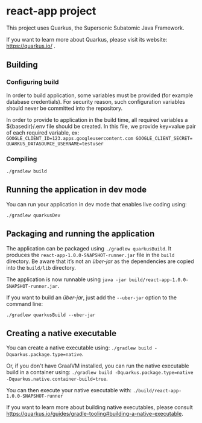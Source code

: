 # react-app project

This project uses Quarkus, the Supersonic Subatomic Java Framework.

If you want to learn more about Quarkus, please visit its website: https://quarkus.io/ .

## Building

### Configuring build

In order to build application, some variables must be provided (for example database credentials).
For security reason,
such configuration variables should never be committed into the repository.

In order to provide to application in the build time, all required variables a ${basedir}/.env file
should be created.
In this file, we provide key=value pair of each required variable, ex:
``
GOOGLE_CLIENT_ID=123.apps.googleusercontent.com
GOOGLE_CLIENT_SECRET=
QUARKUS_DATASOURCE_USERNAME=testuser
``

### Compiling

``./gradlew build``

## Running the application in dev mode

You can run your application in dev mode that enables live coding using:

```
./gradlew quarkusDev
```

## Packaging and running the application

The application can be packaged using `./gradlew quarkusBuild`.
It produces the `react-app-1.0.0-SNAPSHOT-runner.jar` file in the `build` directory.
Be aware that it’s not an _über-jar_ as the dependencies are copied into the `build/lib` directory.

The application is now runnable using `java -jar build/react-app-1.0.0-SNAPSHOT-runner.jar`.

If you want to build an _über-jar_, just add the `--uber-jar` option to the command line:

```
./gradlew quarkusBuild --uber-jar
```

## Creating a native executable

You can create a native executable using: `./gradlew build -Dquarkus.package.type=native`.

Or, if you don't have GraalVM installed, you can run the native executable build in a container
using: `./gradlew build -Dquarkus.package.type=native -Dquarkus.native.container-build=true`.

You can then execute your native executable with: `./build/react-app-1.0.0-SNAPSHOT-runner`

If you want to learn more about building native executables, please
consult https://quarkus.io/guides/gradle-tooling#building-a-native-executable.